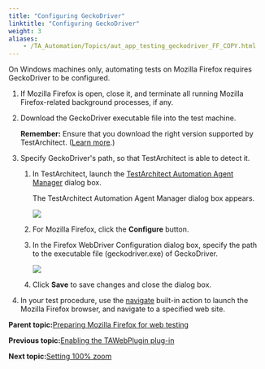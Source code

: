 ```yaml
--- 
title: "Configuring GeckoDriver"
linktitle: "Configuring GeckoDriver"
weight: 3
aliases: 
    - /TA_Automation/Topics/aut_app_testing_geckodriver_FF_COPY.html
---
```


On Windows machines only, automating tests on Mozilla Firefox requires GeckoDriver to be configured.

1.  If Mozilla Firefox is open, close it, and terminate all running Mozilla Firefox-related background processes, if any.

2.  Download the GeckoDriver executable file into the test machine.

    **Remember:** Ensure that you download the right version supported by TestArchitect. \([Learn more](Web_automation.html#li.FF).\)

3.  Specify GeckoDriver's path, so that TestArchitect is able to detect it.

    1.  In TestArchitect, launch the [TestArchitect Automation Agent Manager](/TA_Help/Topics/Test_exec_automation_agent_manager.html) dialog box.

        The TestArchitect Automation Agent Manager dialog box appears.

        ![](/TA_Help/Images/automation_extension_manager_dialog_2.png)

    2.  For Mozilla Firefox, click the **Configure** button.

    3.  In the Firefox WebDriver Configuration dialog box, specify the path to the executable file \(geckodriver.exe\) of GeckoDriver.

        ![](/images//Images/configure_web_driver_FF.png)

    4.  Click **Save** to save changes and close the dialog box.

4.  In your test procedure, use the [navigate](bia_navigate.html) built-in action to launch the Mozilla Firefox browser, and navigate to a specified web site.


**Parent topic:**[Preparing Mozilla Firefox for web testing](/TA_Tutorials_Sample_App/Topics/SR_Enabling_TA_agent_firefox.html)

**Previous topic:**[Enabling the TAWebPlugin plug-in](/TA_Automation/Topics/aut_enabling_TAWebPlugin_FF_COPY.html)

**Next topic:**[Setting 100% zoom](/TA_Automation/Topics/aut_app_testing_setting_zoom_FF_COPY.html)

